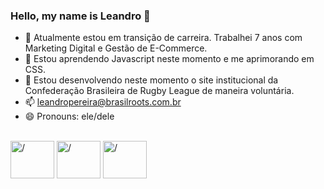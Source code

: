 ### Hello, my name is Leandro 👋

- 🔭 Atualmente estou em transição de carreira. Trabalhei 7 anos com Marketing Digital e Gestão de E-Commerce.
- 🌱 Estou aprendendo Javascript neste momento e me aprimorando em CSS.
- 👯 Estou desenvolvendo neste momento o site institucional da Confederação Brasileira de Rugby League de maneira voluntária.
- 📫 leandropereira@brasilroots.com.br
- 😄 Pronouns: ele/dele
<div style= "display: inline_block"><br>
  <img align="center" alt="/" height="60" width="70" <img src="https://cdn.jsdelivr.net/gh/devicons/devicon/icons/html5/html5-plain-wordmark.svg" />
  <img align="center" alt="/" height="60" width="70" <img src="https://cdn.jsdelivr.net/gh/devicons/devicon/icons/css3/css3-plain-wordmark.svg" />
  <img align="center" alt="/" height="60" width="70" <img src="https://cdn.jsdelivr.net/gh/devicons/devicon/icons/javascript/javascript-plain.svg" />
  
